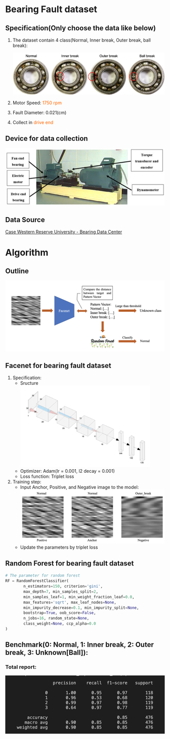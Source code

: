 # Bearing Fault dataset

## Specification(Only choose the data like below)

1. The dataset contain 4 class(Normal, Inner break, Outer break, ball break):

   ![bearing](./data/bearing.jpg)
   
2. Motor Speed: <font color=#FF6600>1750 rpm</font>

3. Fault Diameter: 0.021(cm)

4. Collect in <font color=#FF6600>drive end</font>

## Device for data collection

<img src="./data/device.jpg" alt="device" style="zoom:150%;" />

## Data Source

[Case Western Reserve University - Bearing Data Center](https://csegroups.case.edu/bearingdatacenter/home)

# Algorithm

## Outline

<img src="./data/outline.png" alt="outline" style="zoom:50%;" />

## Facenet for bearing fault dataset

1. Specification:
   - Sructure
     <img src="./data/model_structure.png" alt="model_structure" style="zoom:40%;" />
   - Optimizer:
     Adam(lr = 0.001, l2 decay = 0.001)
   - Loss function: Triplet loss
2. Training step:
   - Input Anchor, Positive, and Negative image to the model:
     ![Triplet_img](./data/Triplet_img.png)
   - Update the parameters by triplet loss

## Random Forest for bearing fault dataset

```python
# The parameter for random forest
RF = RandomForestClassifier(
		n_estimators=150, criterion='gini', 
		max_depth=7, min_samples_split=2, 
		min_samples_leaf=1, min_weight_fraction_leaf=0.0, 
		max_features='sqrt', max_leaf_nodes=None, 
		min_impurity_decrease=0.1, min_impurity_split=None, 
		bootstrap=True, oob_score=False, 
		n_jobs=16, random_state=None, 
		class_weight=None, ccp_alpha=0.0
)
```

## Benchmark(0: Normal, 1: Inner break, 2: Outer break, 3: Unknown[Ball]):
### Total report:

<img src="./data/Total_report.jpg" alt="Total_report" style="zoom:50%;" />

